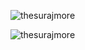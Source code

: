 
<p><img align="center" src="https://github-readme-streak-stats.herokuapp.com/?user=thesurajmore&" alt="thesurajmore" /></p>
<p><img align="left" src="https://github-readme-stats.vercel.app/api/top-langs?username=thesurajmore&show_icons=true&locale=en&layout=compact" alt="thesurajmore"/></p>

